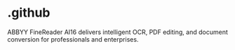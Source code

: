 # .github
ABBYY FineReader AI16 delivers intelligent OCR, PDF editing, and document conversion for professionals and enterprises.
